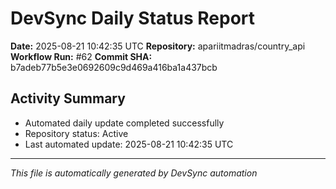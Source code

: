 # DevSync Daily Status Report

**Date:** 2025-08-21 10:42:35 UTC
**Repository:** apariitmadras/country_api
**Workflow Run:** #62
**Commit SHA:** b7adeb77b5e3e0692609c9d469a416ba1a437bcb

## Activity Summary
- Automated daily update completed successfully
- Repository status: Active
- Last automated update: 2025-08-21 10:42:35 UTC

---
*This file is automatically generated by DevSync automation*
